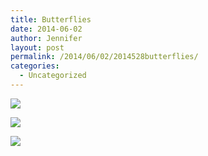 ```yaml
---
title: Butterflies
date: 2014-06-02
author: Jennifer
layout: post
permalink: /2014/06/02/2014528butterflies/
categories:
  - Uncategorized
---
```

<div class="image-gallery-wrapper">
  <p>
    <img src="http://static1.squarespace.com/static/50db6bb3e4b015296cd43789/50dfa5b1e4b0dc6320e0b5ea/538cc88fe4b022cc4c7d1e39/1401895386429/2014-05-17+12.00.35.jpg.35.jpg?format=original" />
  </p>

  <p>
    <img src="http://static1.squarespace.com/static/50db6bb3e4b015296cd43789/50dfa5b1e4b0dc6320e0b5ea/538cc894e4b022cc4c7d1e3f/1401895413508/2014-05-17+12.00.13.jpg.13.jpg?format=original" />
  </p>

  <p>
    <img src="http://static1.squarespace.com/static/50db6bb3e4b015296cd43789/50dfa5b1e4b0dc6320e0b5ea/538cc89ce4b022cc4c7d1e44/1401895596823/2014-05-17+11.58.58.jpg.58.jpg?format=original" />
  </p>
</div>
